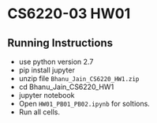 # CS6220-03 HW01

## Running Instructions

- use python version 2.7
- pip install jupyter 
- unzip file `Bhanu_Jain_CS6220_HW1.zip`
- cd Bhanu_Jain_CS6220_HW1
- jupyter notebook
- Open `HW01_PB01_PB02.ipynb` for soltions. 
- Run all cells.